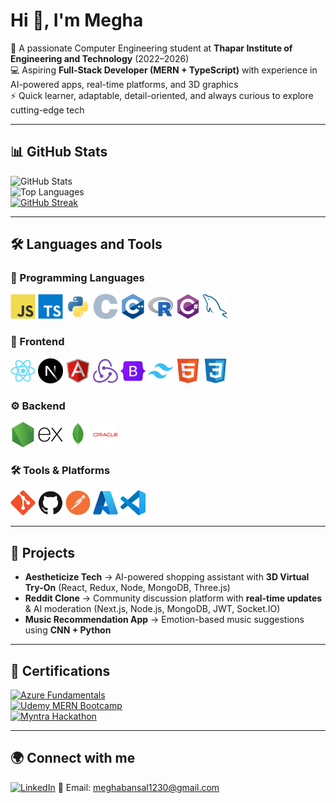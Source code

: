 # Hi 👋, I'm Megha

🌟 A passionate Computer Engineering student at **Thapar Institute of Engineering and Technology** (2022–2026)  
💻 Aspiring **Full-Stack Developer (MERN + TypeScript)** with experience in AI-powered apps, real-time platforms, and 3D graphics  
⚡ Quick learner, adaptable, detail-oriented, and always curious to explore cutting-edge tech

---

## 📊 GitHub Stats
![GitHub Stats](https://github-readme-stats.vercel.app/api?username=meghab1230&show_icons=true&theme=tokyonight)  
![Top Languages](https://github-readme-stats.vercel.app/api/top-langs/?username=meghab1230&layout=compact&theme=tokyonight)  
[![GitHub Streak](https://streak-stats.demolab.com/?user=meghab1230&theme=tokyonight)](https://git.io/streak-stats)  

---

## 🛠️ Languages and Tools
### 🚀 Programming Languages
<p>
  <img src="https://raw.githubusercontent.com/devicons/devicon/master/icons/javascript/javascript-original.svg" width="40" height="40"/>
  <img src="https://raw.githubusercontent.com/devicons/devicon/master/icons/typescript/typescript-original.svg" width="40" height="40"/>
  <img src="https://raw.githubusercontent.com/devicons/devicon/master/icons/python/python-original.svg" width="40" height="40"/>
  <img src="https://raw.githubusercontent.com/devicons/devicon/master/icons/c/c-original.svg" width="40" height="40"/>
  <img src="https://raw.githubusercontent.com/devicons/devicon/master/icons/cplusplus/cplusplus-original.svg" width="40" height="40"/>
  <img src="https://raw.githubusercontent.com/devicons/devicon/master/icons/r/r-original.svg" width="40" height="40"/>
  <img src="https://raw.githubusercontent.com/devicons/devicon/master/icons/csharp/csharp-original.svg" width="40" height="40"/>
  <img src="https://raw.githubusercontent.com/devicons/devicon/master/icons/mysql/mysql-original.svg" width="40" height="40"/>
</p>

### 🎨 Frontend
<p>
  <img src="https://raw.githubusercontent.com/devicons/devicon/master/icons/react/react-original.svg" width="40" height="40"/>
  <img src="https://raw.githubusercontent.com/devicons/devicon/master/icons/nextjs/nextjs-original.svg" width="40" height="40"/>
  <img src="https://raw.githubusercontent.com/devicons/devicon/master/icons/angularjs/angularjs-original.svg" width="40" height="40"/>
  <img src="https://raw.githubusercontent.com/devicons/devicon/master/icons/redux/redux-original.svg" width="40" height="40"/>
  <img src="https://raw.githubusercontent.com/devicons/devicon/master/icons/bootstrap/bootstrap-original.svg" width="40" height="40"/>
  <img src="https://raw.githubusercontent.com/devicons/devicon/master/icons/tailwindcss/tailwindcss-plain.svg" width="40" height="40"/>
  <img src="https://raw.githubusercontent.com/devicons/devicon/master/icons/html5/html5-original.svg" width="40" height="40"/>
  <img src="https://raw.githubusercontent.com/devicons/devicon/master/icons/css3/css3-original.svg" width="40" height="40"/>
</p>

### ⚙️ Backend
<p>
  <img src="https://raw.githubusercontent.com/devicons/devicon/master/icons/nodejs/nodejs-original.svg" width="40" height="40"/>
  <img src="https://raw.githubusercontent.com/devicons/devicon/master/icons/express/express-original.svg" width="40" height="40"/>
  <img src="https://raw.githubusercontent.com/devicons/devicon/master/icons/mongodb/mongodb-original.svg" width="40" height="40"/>
  <img src="https://raw.githubusercontent.com/devicons/devicon/master/icons/oracle/oracle-original.svg" width="40" height="40"/>
</p>

### 🛠 Tools & Platforms
<p>
  <img src="https://raw.githubusercontent.com/devicons/devicon/master/icons/git/git-original.svg" width="40" height="40"/>
  <img src="https://raw.githubusercontent.com/devicons/devicon/master/icons/github/github-original.svg" width="40" height="40"/>
  <img src="https://raw.githubusercontent.com/devicons/devicon/master/icons/postman/postman-original.svg" width="40" height="40"/>
  <img src="https://raw.githubusercontent.com/devicons/devicon/master/icons/azure/azure-original.svg" width="40" height="40"/>
  <img src="https://raw.githubusercontent.com/devicons/devicon/master/icons/vscode/vscode-original.svg" width="40" height="40"/>
</p>

---

## 🚀 Projects
- **Aestheticize Tech** → AI-powered shopping assistant with **3D Virtual Try-On** (React, Redux, Node, MongoDB, Three.js)  
- **Reddit Clone** → Community discussion platform with **real-time updates** & AI moderation (Next.js, Node.js, MongoDB, JWT, Socket.IO)  
- **Music Recommendation App** → Emotion-based music suggestions using **CNN + Python**  

---

## 📜 Certifications
[![Azure Fundamentals](https://img.shields.io/badge/Microsoft%20Azure-Fundamentals-blue?logo=microsoftazure&logoColor=white)](https://learn.microsoft.com/en-us/certifications/exams/az-900/)  
[![Udemy MERN Bootcamp](https://img.shields.io/badge/Udemy-MERN%20Stack%20Bootcamp-orange?logo=udemy&logoColor=white)](https://www.udemy.com/)  
[![Myntra Hackathon](https://img.shields.io/badge/Myntra-HackerRamp%20WeForShe-purple?logo=myntra&logoColor=white)](https://www.myntra.com/)  

---

## 🌍 Connect with me
[![LinkedIn](https://img.shields.io/badge/LinkedIn-Connect-blue?style=for-the-badge&logo=linkedin&logoColor=white)](https://linkedin.com/in/megha-b95453280)
📧 Email: [meghabansal1230@gmail.com](mailto:meghabansal1230@gmail.com)  

